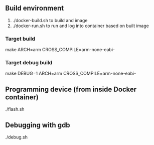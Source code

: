 ## Build environment
<ol>
<li>./docker-build.sh to build and image </li>
<li>./docker-run.sh to run and log into container based on built image</li>
</ol>

### Target build
make ARCH=arm CROSS_COMPILE=arm-none-eabi-

### Target debug build
make DEBUG=1 ARCH=arm CROSS_COMPILE=arm-none-eabi-

## Programming device (from inside Docker container)
./flash.sh

## Debugging with gdb
./debug.sh
